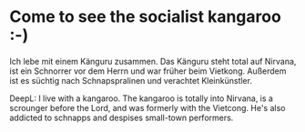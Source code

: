 # Come to see the socialist kangaroo :-)

Ich lebe mit einem Känguru zusammen.
Das Känguru steht total auf Nirvana, ist ein Schnorrer vor dem Herrn und war früher beim Vietkong.
Außerdem ist es süchtig nach Schnapspralinen und verachtet Kleinkünstler.

DeepL:
I live with a kangaroo.
The kangaroo is totally into Nirvana, is a scrounger before the Lord, and was formerly with the Vietcong.
He's also addicted to schnapps and despises small-town performers.